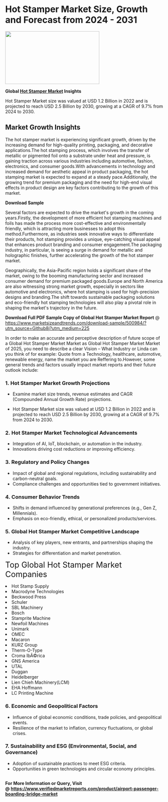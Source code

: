 <H1>Hot Stamper Market Size, Growth and Forecast from 2024 - 2031</H1><img class="aligncenter size-medium wp-image-584254" src="https://thirdeyenews.in/wp-content/uploads/2024/09/Global-Market-Research-300x168.jpeg" alt="" width="300" height="168" /><p><strong>Global&nbsp;<a href="https://www.marketsizeandtrends.com/download-sample/500984/?utm_source=Github8j?utm_medium=225">Hot Stamper Market</a> Insights</strong></p><p>Hot Stamper Market size was valued at USD 1.2 Billion in 2022 and is projected to reach USD 2.5 Billion by 2030, growing at a CAGR of 9.7% from 2024 to 2030.</p><p><h2>Market Growth Insights</h2> <p>The hot stamper market is experiencing significant growth, driven by the increasing demand for high-quality printing, packaging, and decorative applications.The hot stamping process, which involves the transfer of metallic or pigmented foil onto a substrate under heat and pressure, is gaining traction across various industries including automotive, fashion, electronics, and consumer goods.With advancements in technology and increased demand for aesthetic appeal in product packaging, the hot stamping market is expected to expand at a steady pace.Additionally, the growing trend for premium packaging and the need for high-end visual effects in product design are key factors contributing to the growth of this market.</p> <p><strong>Download Sample</strong></p> <p>Several factors are expected to drive the market's growth in the coming years.Firstly, the development of more efficient hot stamping machines and foils has made the process more cost-effective and environmentally friendly, which is attracting more businesses to adopt this method.Furthermore, as industries seek innovative ways to differentiate their products, hot stamping provides a unique, eye-catching visual appeal that enhances product branding and consumer engagement.The packaging industry, in particular, is seeing a surge in demand for metallic and holographic finishes, further accelerating the growth of the hot stamper market.</p> <p>Geographically, the Asia-Pacific region holds a significant share of the market, owing to the booming manufacturing sector and increased consumer demand for premium packaged goods.Europe and North America are also witnessing strong market growth, especially in sectors like automotive and electronics, where hot stamping is used for high-precision designs and branding.The shift towards sustainable packaging solutions and eco-friendly hot stamping technologies will also play a pivotal role in shaping the market's trajectory in the future.</p> <p><span class=""><strong>Download Full PDF Sample Copy of Global Hot Stamper Market Report</strong> @ <a href="https://www.marketsizeandtrends.com/download-sample/500984/?utm_source=Github8j?utm_medium=225" target="_blank">https://www.marketsizeandtrends.com/download-sample/500984/?utm_source=Github8j?utm_medium=225</a></span></p><p>In order to make an accurate and perceptive description of future scope of a Global&nbsp;Hot Stamper Market Market as Global&nbsp;Hot Stamper Market Market of 2025, you need to describe a clear Vision &ndash; What Industry or Linda can you think of for example: Quote from a Technology, healthcare, automotive, renewable energy, name the market you are Reffering to.However, some general trends and factors usually impact market reports and their future outlook include:</p><h3>1.&nbsp;<strong>Hot Stamper Market Growth Projections</strong></h3><ul><li>Examine market size trends, revenue estimates and CAGR (Compounded Annual Growth Rate) projections.</li><li><p>Hot Stamper Market size was valued at USD 1.2 Billion in 2022 and is projected to reach USD 2.5 Billion by 2030, growing at a CAGR of 9.7% from 2024 to 2030.</p></li></ul><h3>2.&nbsp;<strong>Hot Stamper Market Technological Advancements</strong></h3><ul><li>Integration of AI, IoT, blockchain, or automation in the industry.</li><li>Innovations driving cost reductions or improving efficiency.</li></ul><h3>3.&nbsp;<strong>Regulatory and Policy Changes</strong></h3><ul><li>Impact of global and regional regulations, including sustainability and carbon-neutral goals.</li><li>Compliance challenges and opportunities tied to government initiatives.</li></ul><h3>4.&nbsp;<strong>Consumer Behavior Trends</strong></h3><ul><li>Shifts in demand influenced by generational preferences (e.g., Gen Z, Millennials).</li><li>Emphasis on eco-friendly, ethical, or personalized products/services.</li></ul><h3>5.&nbsp;<strong>Global Hot Stamper Market Competitive Landscape</strong></h3><ul><li>Analysis of key players, new entrants, and partnerships shaping the industry.</li><li>Strategies for differentiation and market penetration.</li></ul><p data-pm-slice="1 1 []"><span style="color: inherit; font-family: inherit; font-size: 25px;">Top Global Hot Stamper Market Companies</span></p><div class="" data-test-id=""><p><li>Hot Stamp Supply</li><li> Macrodyne Technologies</li><li> Beckwood Press</li><li> Schuler</li><li> SBL Machinery</li><li> Bosch</li><li> Stamprite Machine</li><li> Newfoil Machines</li><li> Unimark</li><li> OMEC</li><li> Macaron</li><li> KURZ Group</li><li> Therm-O-Type</li><li> Croma IbÃ©rica</li><li> GNS America</li><li> UTAL</li><li> Duggan</li><li> Heidelberger</li><li> Lien Chieh Machinery(LCM)</li><li> EHA Hoffmann</li><li> LC Printing Machine</li></p></div><h3>6.&nbsp;<strong>Economic and Geopolitical Factors</strong></h3><ul><li>Influence of global economic conditions, trade policies, and geopolitical events.</li><li>Resilience of the market to inflation, currency fluctuations, or global crises.</li></ul><h3>7.&nbsp;<strong>Sustainability and ESG (Environmental, Social, and Governance)</strong></h3><ul><li>Adoption of sustainable practices to meet ESG criteria.</li><li>Opportunities in green technologies and circular economy principles.</li></ul><h2><strong style="font-size: 14px;">For More Information or Query, Visit @&nbsp;</strong><a style="background-color: #ffffff; font-size: 14px;" href="https://www.marketsizeandtrends.com/report/hot-stamper-market/" target="_blank">https://www.verifiedmarketreports.com/product/airport-passenger-boarding-bridge-market</a></h2>